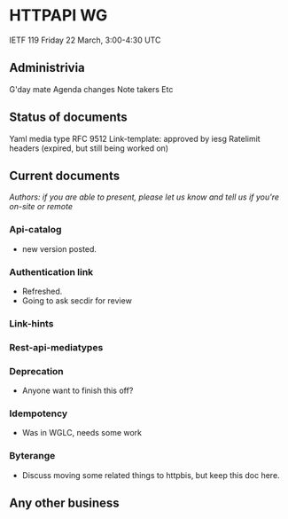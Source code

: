 # HTTPAPI WG
 
IETF 119
Friday 22 March, 3:00-4:30 UTC
 
## Administrivia
G'day mate
Agenda changes
Note takers
Etc
 
## Status of documents
Yaml media type RFC 9512
Link-template: approved by iesg
Ratelimit headers (expired, but still being worked on)
 
## Current documents
 
*Authors: if you are able to present, please let us know and tell us if you're
on-site or remote*
 
### Api-catalog
- new version posted.
 
### Authentication link
- Refreshed.
- Going to ask secdir for review
 
### Link-hints
 
### Rest-api-mediatypes
 
### Deprecation
- Anyone want to finish this off?
 
### Idempotency
- Was in WGLC, needs some work
 
### Byterange
- Discuss moving some related things to httpbis, but keep this doc here.
 
## Any other business

